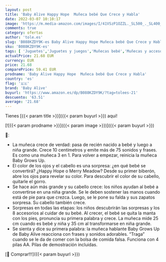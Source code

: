 ```yaml
---
layout: post
title: 'Baby Alive Happy Hope  Muñeca bebé Que Crece y Habla'
date: 2022-03-07 10:10:17
image: 'https://m.media-amazon.com/images/I/41VSzP1OZZL._SL500_._SL400_.jpg'
comments: true
category: ofertas
author: 'tole.es'
slug: 'B088KZDY9K-es Baby Alive Happy Hope Muñeca bebé Que Crece y Habla'
sku: 'B088KZDY9K-es'
tags: [ 'Juguetes','Juguetes y juegos','Muñecas bebé','Muñecas y accesorios','baby alive','bebé', ]
actualPrice: 21.68 EUR
currency: EUR
price: 21.68
comparePrice: 59.41 EUR
prodname: 'Baby Alive Happy Hope  Muñeca bebé Que Crece y Habla'
country: 'es'
flag: '🇪🇸'
brand: 'Baby Alive'
buyurl: 'https://www.amazon.es/dp/B088KZDY9K/?tag=tolees-21'
descuento: '63.51'
average: '21.68'
---
```


Tienes [{{< param title >}}]({{< param buyurl >}}) aqui!

[![{{< param prodname >}}]({{< param image >}})]({{< param buyurl >}})

🔎:

- La muñeca crece de verdad: pasa de recién nacido a bebé y luego a niña grande. Crece 10 centímetros y emite más de 75 sonidos y frases. Es como una muñeca 3 en 1. Para volver a empezar, reinicia la muñeca Baby Grows Up.
- El color de los ojos y el cabello es una sorpresa: ¿en qué bebé se convertirá? ¿Happy Hope o Merry Meadow? Desde su primer biberón, abre los ojos para revelar su color. Para descubrir el color de su cabello, quitarle el gorro.
- Se hace aún más grande y su cabello crece: los niños ayudan al bebé a convertirse en una niña grande. Se le deben sostener las manos cuando está de pie para que crezca. Luego, se le pone su falda y sus zapatos sorpresa. Su cabello también crece.
- Sorpresas en todas las etapas: los niños descubrirán las sorpresas y los 8 accesorios al cuidar de su bebé. Al crecer, el bebé se quita la manta con los pies, pronuncia su primera palabra y crece. La muñeca mide 25 cm cuando es bebé y niña y 35 cm al transformarse en niña grande.
- Se sienta y dice su primera palabra: la muñeca hablante Baby Grows Up de Baby Alive reacciona con frases y sonidos adorables. “Traga” cuando se le da de comer con la bolsa de comida falsa. Funciona con 4 pilas AA. Pilas de demostración incluidas.

[🛒 Comprar!!!]({{< param buyurl >}})
